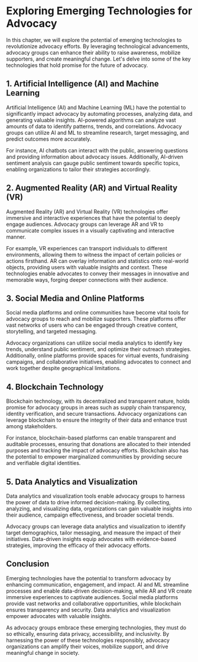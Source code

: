# Exploring Emerging Technologies for Advocacy

In this chapter, we will explore the potential of emerging technologies to revolutionize advocacy efforts. By leveraging technological advancements, advocacy groups can enhance their ability to raise awareness, mobilize supporters, and create meaningful change. Let's delve into some of the key technologies that hold promise for the future of advocacy.

## 1\. Artificial Intelligence (AI) and Machine Learning

Artificial Intelligence (AI) and Machine Learning (ML) have the potential to significantly impact advocacy by automating processes, analyzing data, and generating valuable insights. AI-powered algorithms can analyze vast amounts of data to identify patterns, trends, and correlations. Advocacy groups can utilize AI and ML to streamline research, target messaging, and predict outcomes more accurately.

For instance, AI chatbots can interact with the public, answering questions and providing information about advocacy issues. Additionally, AI-driven sentiment analysis can gauge public sentiment towards specific topics, enabling organizations to tailor their strategies accordingly.

## 2\. Augmented Reality (AR) and Virtual Reality (VR)

Augmented Reality (AR) and Virtual Reality (VR) technologies offer immersive and interactive experiences that have the potential to deeply engage audiences. Advocacy groups can leverage AR and VR to communicate complex issues in a visually captivating and interactive manner.

For example, VR experiences can transport individuals to different environments, allowing them to witness the impact of certain policies or actions firsthand. AR can overlay information and statistics onto real-world objects, providing users with valuable insights and context. These technologies enable advocates to convey their messages in innovative and memorable ways, forging deeper connections with their audience.

## 3\. Social Media and Online Platforms

Social media platforms and online communities have become vital tools for advocacy groups to reach and mobilize supporters. These platforms offer vast networks of users who can be engaged through creative content, storytelling, and targeted messaging.

Advocacy organizations can utilize social media analytics to identify key trends, understand public sentiment, and optimize their outreach strategies. Additionally, online platforms provide spaces for virtual events, fundraising campaigns, and collaborative initiatives, enabling advocates to connect and work together despite geographical limitations.

## 4\. Blockchain Technology

Blockchain technology, with its decentralized and transparent nature, holds promise for advocacy groups in areas such as supply chain transparency, identity verification, and secure transactions. Advocacy organizations can leverage blockchain to ensure the integrity of their data and enhance trust among stakeholders.

For instance, blockchain-based platforms can enable transparent and auditable processes, ensuring that donations are allocated to their intended purposes and tracking the impact of advocacy efforts. Blockchain also has the potential to empower marginalized communities by providing secure and verifiable digital identities.

## 5\. Data Analytics and Visualization

Data analytics and visualization tools enable advocacy groups to harness the power of data to drive informed decision-making. By collecting, analyzing, and visualizing data, organizations can gain valuable insights into their audience, campaign effectiveness, and broader societal trends.

Advocacy groups can leverage data analytics and visualization to identify target demographics, tailor messaging, and measure the impact of their initiatives. Data-driven insights equip advocates with evidence-based strategies, improving the efficacy of their advocacy efforts.

## Conclusion

Emerging technologies have the potential to transform advocacy by enhancing communication, engagement, and impact. AI and ML streamline processes and enable data-driven decision-making, while AR and VR create immersive experiences to captivate audiences. Social media platforms provide vast networks and collaborative opportunities, while blockchain ensures transparency and security. Data analytics and visualization empower advocates with valuable insights.

As advocacy groups embrace these emerging technologies, they must do so ethically, ensuring data privacy, accessibility, and inclusivity. By harnessing the power of these technologies responsibly, advocacy organizations can amplify their voices, mobilize support, and drive meaningful change in society.
